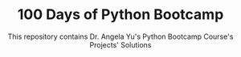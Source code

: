 <div align='center'>
  <h1>100 Days of Python Bootcamp</h1>
  <p>This repository contains Dr. Angela Yu's Python Bootcamp Course's Projects' Solutions</p>
</div>

